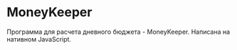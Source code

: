 # MoneyKeeper
Программа для расчета дневного бюджета - MoneyKeeper. Написана на нативном JavaScript.
